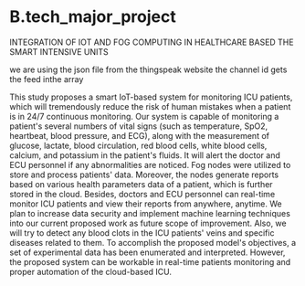 # B.tech_major_project

INTEGRATION OF IOT AND FOG COMPUTING IN HEALTHCARE BASED THE SMART INTENSIVE UNITS

we are using the json file from the thingspeak website the channel id gets the feed inthe array

This study proposes a smart IoT-based system for monitoring ICU patients, which will tremendously reduce the risk of human mistakes when a patient is in 24/7 continuous monitoring. Our system is capable of monitoring a patient's several numbers of vital signs (such as temperature, SpO2, heartbeat, blood pressure, and ECG), along with the measurement of glucose, lactate, blood circulation, red blood cells, white blood cells, calcium, and potassium in the patient's fluids. It will alert the doctor and ECU personnel if any abnormalities are noticed. Fog nodes were utilized to store and process patients' data. Moreover, the nodes generate reports based on various health parameters data of a patient, which is further stored in the cloud. Besides, doctors and ECU personnel can real-time monitor ICU patients and view their reports from anywhere, anytime. We plan to increase data security and implement machine learning techniques into our current proposed work as future scope of improvement. Also, we will try to detect any blood clots in the ICU patients' veins and specific diseases related to them. To accomplish the proposed model's objectives, a set of experimental data has been enumerated and interpreted. However, the proposed system can be workable in real-time patients monitoring and proper automation of the cloud-based ICU.
